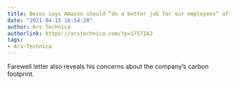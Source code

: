 ```yaml
---
title: Bezos says Amazon should “do a better job for our employees” after union vote
date: "2021-04-15 16:54:20"
author: Ars Technica
authorlink: https://arstechnica.com/?p=1757162
tags:
- Ars-Technica
---
```

Farewell letter also reveals his concerns about the company’s carbon footprint.